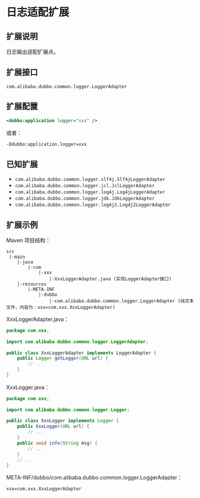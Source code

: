 # 日志适配扩展

## 扩展说明

日志输出适配扩展点。

## 扩展接口

`com.alibaba.dubbo.common.logger.LoggerAdapter`

## 扩展配置

```xml
<dubbo:application logger="xxx" />
```

或者：

```sh
-Ddubbo:application.logger=xxx
```

## 已知扩展

* `com.alibaba.dubbo.common.logger.slf4j.Slf4jLoggerAdapter`
* `com.alibaba.dubbo.common.logger.jcl.JclLoggerAdapter`
* `com.alibaba.dubbo.common.logger.log4j.Log4jLoggerAdapter`
* `com.alibaba.dubbo.common.logger.jdk.JdkLoggerAdapter`
* `com.alibaba.dubbo.common.logger.log4j2.Log4j2LoggerAdapter`

## 扩展示例

Maven 项目结构：

```
src
 |-main
    |-java
        |-com
            |-xxx
                |-XxxLoggerAdapter.java (实现LoggerAdapter接口)
    |-resources
        |-META-INF
            |-dubbo
                |-com.alibaba.dubbo.common.logger.LoggerAdapter (纯文本文件，内容为：xxx=com.xxx.XxxLoggerAdapter)
```

XxxLoggerAdapter.java：

```java
package com.xxx;
 
import com.alibaba.dubbo.common.logger.LoggerAdapter;
 
public class XxxLoggerAdapter implements LoggerAdapter {
    public Logger getLogger(URL url) {
        // ...
    }
}
```

XxxLogger.java：

```java
package com.xxx;
 
import com.alibaba.dubbo.common.logger.Logger;
 
public class XxxLogger implements Logger {
    public XxxLogger(URL url) {
        // ...
    }
    public void info(String msg) {
        // ...
    }
    // ...
}
```

META-INF/dubbo/com.alibaba.dubbo.common.logger.LoggerAdapter：

```properties
xxx=com.xxx.XxxLoggerAdapter
```
